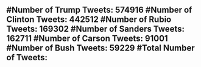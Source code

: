 #Number of Trump Tweets: 574916
#Number of Clinton Tweets: 442512
#Number of Rubio Tweets: 169302
#Number of Sanders Tweets: 162711
#Number of Carson Tweets: 91001
#Number of Bush Tweets: 59229
#Total Number of Tweets:  
---
